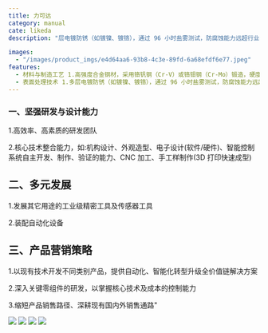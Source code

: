 ```yaml
---
title: 力可达
category: manual
cate: likeda
description: "层电镀防锈（如镀镍、镀铬），通过 96 小时盐雾测试，防腐蚀能力远超行业标准。防滑纹理设计（如螺丝刀柄部的菱形滚花或棘轮扳手的激光雕刻纹路），湿手操作时仍能保持稳固握持。"

images:
  - "/images/product_imgs/e4d64aa6-93b8-4c3e-89fd-6a68efdf6e77.jpeg"
features:
  - 材料与制造工艺 1.高强度合金钢材，采用铬钒钢（Cr-V）或铬钼钢（Cr-Mo）锻造，硬度达 HRC 50-60，抗拉强度超 1000MPa，确保工具在高压作业中不易变形或断裂。关键受力部位（如扳手头部、钳口）经过特殊热处理工艺，耐磨性比普通工具提升 30%以上。
  - 表面处理技术 1.多层电镀防锈（如镀镍、镀铬），通过 96 小时盐雾测试，防腐蚀能力远超行业标准。防滑纹理设计（如螺丝刀柄部的菱形滚花或棘轮扳手的激光雕刻纹路），湿手操作时仍能保持稳固握持。
---
```


### 一、坚强研发与设计能力

1.高效率、高素质的研发团队

2.核心技术整合能力，如:机构设计、外观造型、电子设计(软件/硬件)、智能控制系统自主开发、制作、验证的能力、CNC 加工、手工样制作(3D 打印快速成型)

## 二、多元发展

1.发展其它用途的工业级精密工具及传感器工具

2.装配自动化设备

## 三、产品营销策略

1.以现有技术开发不同类别产品，提供自动化、智能化转型升级全价值链解决方案

2.深入关键零组件的研发，以掌握核心技术及成本的控制能力

3.缩短产品销售路径、深耕现有国内外销售通路"

![](/images/product_imgs/e4d64aa6-93b8-4c3e-89fd-6a68efdf6e77.jpeg)
![](/images/product_imgs/a36c59db-7d98-45b1-aead-c1801be226b4.jpeg)
![](/images/product_imgs/8d806922-c2c8-4aa4-9c1a-f25bccdb3e0f.jpeg)
![](/images/product_imgs/3693e1af-8e61-4b73-99aa-ff352017caf5.jpeg)
